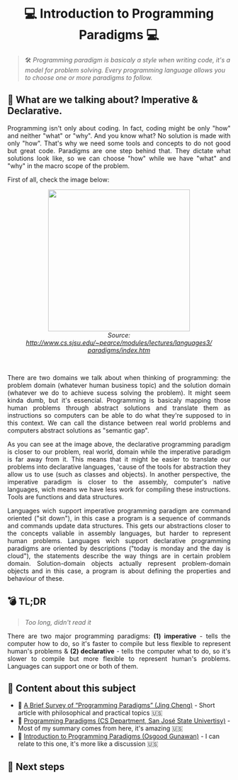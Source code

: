 # <h1 align="center"> 💻 Introduction to Programming Paradigms 💻 </h1>

> 🛠️ _Programming paradigm is basicaly a style when writing code, it's a model for problem solving. Every programming language allows you to choose one or more paradigms to follow._

## :pushpin: What are we talking about? Imperative & Declarative.

<p align="justify">
Programming isn't only about coding. In fact, coding might be only "how" and neither "what" or "why". And you know what? No solution is made with only "how". That's why we need some tools and concepts to do not good but great code. Paradigms are one step behind that. They dictate what solutions look like, so we can choose "how" while we have "what" and "why" in the macro scope of the problem.
</p>

<p align="justify">
First of all, check the image below:
</p>

<div align="center">
  <figure>
    <img src="https://user-images.githubusercontent.com/66320795/122657614-86379f80-d13b-11eb-9798-3d76704c94d4.png" height="320px">
    <br>
    <figcaption>
      <i>
      Source: 
      <a href="http://www.cs.sjsu.edu/~pearce/modules/lectures/languages3/paradigms/index.htm">http://www.cs.sjsu.edu/~pearce/modules/lectures/languages3/paradigms/index.htm<a>
      </i>
    </figcaption>
  </figure>
</div>
<br>
<p align="justify">
There are two domains we talk about when thinking of programming: the problem domain (whatever human business topic) and the solution domain (whatever we do to achieve sucess solving the problem). It might seem kinda dumb, but it's essencial. Programming is basicaly mapping those human problems through abstract solutions and translate them as instructions so computers can be able to do what they're supposed to in this context. We can call the distance between real world problems and computers abstract solutions as "semantic gap".
</p>

<p align="justify">
As you can see at the image above, the declarative programming paradigm is closer to our problem, real world, domain while the imperative paradigm is far away from it. This means that it might be easier to translate our problems into declarative languages, 'cause of the tools for abstraction they allow us to use (such as classes and objects). In another perspective, the imperative paradigm is closer to the assembly, computer's native languages, wich means we have less work for compiling these instructions. Tools are functions and data structures.
</p>

<p align="justify">
Languages wich support imperative programming paradigm are command oriented ("sit down"), in this case a program is a sequence of commands and commands update data structures. This gets our abstractions closer to the concepts valiable in assembly languages, but harder to represent human problems. Languages wich support declarative programming paradigms are oriented by descriptions ("today is monday and the day is cloud"), the statements describe the way things are in certain problem domain. Solution-domain objects actually represent problem-domain objects and in this case, a program is about defining the properties and behaviour of these.
</p>

## :bomb: TL;DR

> _Too long, didn't read it_

<p align="justify">
There are two major programming paradigms: <b>(1) imperative</b> - tells the computer how to do, so it's faster to compile but less flexible to represent human's problems & <b>(2) declarative</b> - tells the computer what to do, so it's slower to compile but more flexible to represent human's problems. Languages can support one or both of them. 
</p>

## :paperclip: Content about this subject

- :pencil: [A Brief Survey of “Programming Paradigms” (Jing Cheng)](https://medium.com/@jingchenjc2019a-brief-survey-of-programming-paradigms-207543a84e2b) - Short article with philosophical and practical topics 🇺🇸 <br>
- :pencil: [Programming Paradigms (CS Department, San José State Univertisy)](http://www.cs.sjsu.edu/~pearce/modules/lectures/languages3/paradigms/index.htm) - Most of my summary comes from here, it's amazing 🇺🇸 <br>
- :pencil: [Introduction to Programming Paradigms (Osgood Gunawan)](https://medium.com/swlh/introduction-to-programming-paradigms-aafcd6b418d6) - I can relate to this one, it's more like a discussion  🇺🇸 <br>

## :checkered_flag: Next steps

